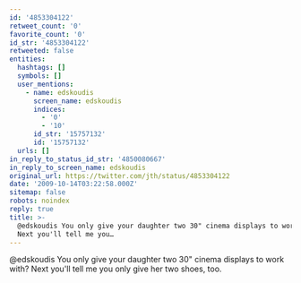 ```yaml
---
id: '4853304122'
retweet_count: '0'
favorite_count: '0'
id_str: '4853304122'
retweeted: false
entities:
  hashtags: []
  symbols: []
  user_mentions:
    - name: edskoudis
      screen_name: edskoudis
      indices:
        - '0'
        - '10'
      id_str: '15757132'
      id: '15757132'
  urls: []
in_reply_to_status_id_str: '4850080667'
in_reply_to_screen_name: edskoudis
original_url: https://twitter.com/jth/status/4853304122
date: '2009-10-14T03:22:58.000Z'
sitemap: false
robots: noindex
reply: true
title: >-
  @edskoudis You only give your daughter two 30" cinema displays to work with?
  Next you'll tell me you…
---
```


@edskoudis You only give your daughter two 30" cinema displays to work with? Next you'll tell me you only give her two shoes, too.